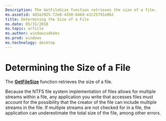 ```yaml
---
Description: The GetFileSize function retrieves the size of a file.
ms.assetid: 4d3a3925-72e8-4350-b46d-e2c25791e862
title: Determining the Size of a File
ms.date: 05/31/2018
ms.topic: article
ms.author: windowssdkdev
ms.prod: windows
ms.technology: desktop
---
```


# Determining the Size of a File

The [**GetFileSize**](/windows/win32/FileAPI/nf-fileapi-getfilesize?branch=master) function retrieves the size of a file.

Because the NTFS file system implementation of files allows for multiple streams within a file, any application you write that accesses files must account for the possibility that the creator of the file can include multiple streams in the file. If multiple streams are not checked for in a file, the application can underestimate the total size of the file, among other errors.

 

 



